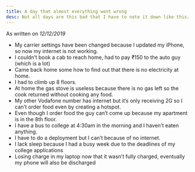 ```yaml
---
title: A day that almost everything went wrong
desc: Not all days are this bad that I have to note it down like this.
---
```


As written on *12/12/2019*

- My carrier settings have been changed because I updated my iPhone, so now my internet is not working.
- I couldn’t book a cab to reach home, had to pay ₹150 to the auto guy (which is a lot)
- Came back home some how to find out that there is no electricity at home.
- I had to climb up 8 floors.
- At home the gas stove is useless because there is no gas left so the cook returned without cooking any food.
- My other Vodafone number has internet but it’s only receiving 2G so I can’t order food even by creating a hotspot.
- Even though I order food the guy can’t come up because my apartment is in the 8th floor.
- I have a bus to college at 4:30am in the morning and I haven’t eaten anything.
- I have to do a deployment but I can’t because of no internet.
- I lack sleep because I had a busy week due to the deadlines of my college applications 
- Losing charge in my laptop now that it wasn’t fully charged, eventually my phone will also be discharged